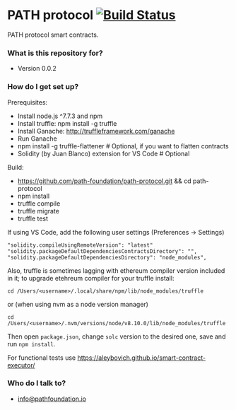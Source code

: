 # PATH protocol  [![Build Status](https://travis-ci.org/path-foundation/path-protocol.svg?branch=master)](https://travis-ci.org/path-foundation/path-protocol)

PATH protocol smart contracts. 

### What is this repository for? ###

* Version 0.0.2

### How do I get set up? ###

Prerequisites:
* Install node.js ^7.7.3 and npm
* Install truffle: npm install -g truffle
* Install Ganache: http://truffleframework.com/ganache
* Run Ganache
* npm install -g truffle-flattener # Optional, if you want to flatten contracts
* Solidity (by Juan Blanco) extension for VS Code # Optional

Build:
* https://github.com/path-foundation/path-protocol.git && cd path-protocol
* npm install
* truffle compile
* truffle migrate
* truffle test

If using VS Code, add the following user settings (Preferences -> Settings)

```
"solidity.compileUsingRemoteVersion": "latest"
"solidity.packageDefaultDependenciesContractsDirectory": "",
"solidity.packageDefaultDependenciesDirectory": "node_modules",
```

Also, truffle is sometimes lagging with ethereum compiler version included in it; 
to upgrade etehreum compiler for your truffle install:

`cd /Users/<username>/.local/share/npm/lib/node_modules/truffle`

or (when using nvm as a node version manager)

`cd /Users/<username>/.nvm/versions/node/v8.10.0/lib/node_modules/truffle`

Then open `package.json`, change `solc` version to the desired one, save and run `npm install`.

For functional tests use https://aleybovich.github.io/smart-contract-executor/

### Who do I talk to? ###

* info@pathfoundation.io
